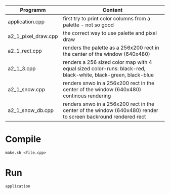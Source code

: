 |Programm|Content|
|---------|-------|
|application.cpp     |first try to print color columns from a palette - not so good|
|a2_1_pixel_draw.cpp |the correct way to use palette and pixel draw|
|a2_1_rect.cpp       |renders the palette as a 256x200 rect in the center of the window (640x480)|
|a2_1_3.cpp          |renders a 256 sized color map with 4 equal sized color-runs: black-red, black-white, black-green, black-blue |
|a2_1_snow.cpp       |renders snwo in a 256x200 rect in the center of the window (640x480) continous rendering|
|a2_1_snow_db.cpp    |renders snwo in a 256x200 rect in the center of the window (640x480) render to screen backround rendered rect|

# Compile

`make.sh <file.cpp>`

# Run

`application`
